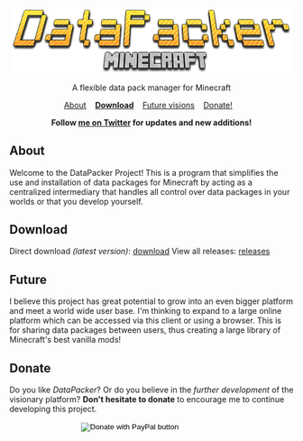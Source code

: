 <div align="center">
    <img width="500" src="assets/thumbnail.png" alt="Sass">
	<p>A flexible data pack manager for Minecraft</p>
	<p align="center">
		<a href="#about">About</a>&nbsp;&nbsp;&nbsp;
		<a href="#download"><b>Download</b></a>&nbsp;&nbsp;&nbsp;
		<a href="#future">Future visions</a>&nbsp;&nbsp;&nbsp;
		<a href="#donate">Donate!</a>&nbsp;&nbsp;&nbsp;
	</p>
</div>



<div align="center">
	<b>Follow <a href="https://twitter.com/williamragstad" target="_blank">me on Twitter</a> for updates and new additions!</b>
</div>	

## About
Welcome to the DataPacker Project!
This is a program that simplifies the use and installation of data packages for Minecraft by acting as a centralized intermediary that handles all control over data packages in your worlds or that you develop yourself.

## Download
Direct download *(latest version)*: [download](https://github.com/WilliamRagstad/DataPacker/releases/latest/download/DataPacker.exe) 
View all releases: [releases](https://github.com/WilliamRagstad/DataPacker/releases)

## Future

I believe this project has great potential to grow into an even bigger platform and meet a world wide user base. I'm thinking to expand to a large online platform which can be accessed via this client or using a browser. This is for sharing data packages between users, thus creating a large library of Minecraft's best vanilla mods!

## Donate

Do you like *DataPacker*? Or do you believe in the *further development* of the visionary platform?
**Don't hesitate to donate** to encourage me to continue developing this project.

<div align="center">
	<form action="https://www.paypal.com/cgi-bin/webscr" method="post" target="_blank">
    	<input type="hidden" name="cmd" value="_s-xclick">
    	<input type="hidden" name="hosted_button_id" value="EE547MVYP4Z5A">
    	<input type="image" src="https://raw.githubusercontent.com/stefan-niedermann/paypal-donate-button/master/paypal-donate-button.png" width="250px" border="0" name="submit" title="PayPal - The safer, easier way to pay online!" alt="Donate with PayPal button">
    </form>
</div>

